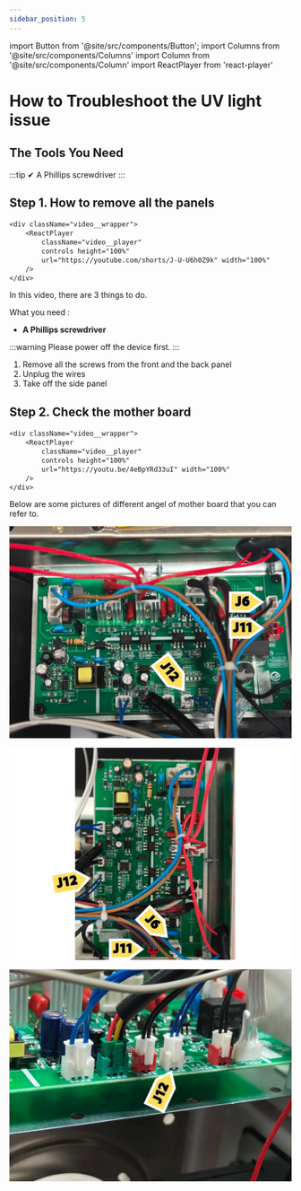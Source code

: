 ```yaml
---
sidebar_position: 5
---
```

import Button from '@site/src/components/Button';
import Columns from '@site/src/components/Columns'
import Column from '@site/src/components/Column'
import ReactPlayer from 'react-player'

# How to Troubleshoot the UV light issue

## The Tools You Need

:::tip
✔ A Phillips screwdriver
:::


## Step 1. How to remove all the panels


    <div className="video__wrapper">
        <ReactPlayer 
            className="video__player" 
            controls height="100%" 
            url="https://youtube.com/shorts/J-U-U6h0Z9k" width="100%" 
        />
    </div>


In this video, there are 3 things to do.

What you need : 
- **A Phillips screwdriver**

:::warning
Please power off the device first.
:::

1. Remove all the screws from the front and the back panel
2. Unplug the wires
3. Take off the side panel


## Step 2. Check the mother board

    <div className="video__wrapper">
        <ReactPlayer 
            className="video__player" 
            controls height="100%" 
            url="https://youtu.be/4eBpYRd33uI" width="100%" 
        />
    </div>

Below are some pictures of different angel of mother board that you can refer to.

![GEME Composter Machine Troubleshooting, mother board](img/img.png)

![GEME Composter Machine Troubleshooting, mother board](img/img_1.png)

![GEME Composter Machine Troubleshooting, mother board](img/img_2.png)



